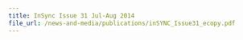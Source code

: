 ```yaml
---
title: InSync Issue 31 Jul-Aug 2014
file_url: /news-and-media/publications/inSYNC_Issue31_ecopy.pdf
---
```

